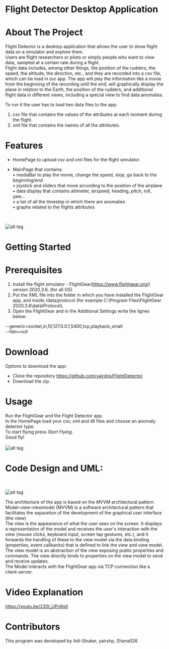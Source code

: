 # Flight Detector Desktop Application

# About The Project

Flight Detector is a desktop application that allows the user to show flight data on a simulator and explore them.<br>
Users are flight researchers or pilots or simply people who want to view data, sampled at a certain rate during a flight.<br>
Flight data includes, among other things, the position of the rudders, the speed, the altitude, the direction, etc., and they are recorded into a csv file, which can be load
in our app. The app will play the information like a movie from the beginning of the recording until the end, will graphically display
the plane in relation to the Earth, the position of the rudders, and additional flight data in different views, including a special view to find data anomalies.<br>

To run it the user has to load two data files to the app: 
1) csv file that contains the values of the attributes at each moment during the flight.
2) xml file that contains the names of all the attributes.


# Features

* HomePage to upload csv and xml files for the flight simulator.
* MainPage that contains:<br>
 • mediaBar to play the movie, change the speed, stop, go back to the beginning/end<br>
 • joystick and sliders that move according to the position of the airplane<br>
 • data display that contains altimeter, airspeed, heading, pitch, roll, yaw... <br>
 • a list of all the timestep in which there are anomalies<br>
 • graphs related to the flights attributes<br>

   <br>
 ![alt tag](https://user-images.githubusercontent.com/81378726/114765868-5c927e80-9d6e-11eb-8d67-b622cb773e00.jpg)
   <br>

# Getting Started

# Prerequisites

1) Install the flight simulator - FlightGear(https://www.flightgear.org/) version 2020.3.6. (for all OS)
2) Put the XML file into the folder in which you have installed the FlightGear app, and inside /data/protocol (for example C:\Program Files\FlightGear 2020.3.6\data\Protocol).
3) Open the FlightGear and in the Additional Settings write the lignes below: <br>

--generic=socket,in,10,127.0.0.1,5400,tcp,playback_small <br>
--fdm=null <br>


# Download

Options to download the app: 
- Clone the repository https://github.com/yairshp/FlightDetector.
- Download the zip.


# Usage
Run the FlightGear and the Flight Detector app. <br>
In the HomePage load your csv, xml and dll files and choose an anomaly detector type. <br>
To start flying  press *Start Flying*.<br>
Good fly! <br>
<br>
 ![alt tag](https://user-images.githubusercontent.com/81378726/114764020-2227e200-9d6c-11eb-8b38-6225a6a9d2a0.jpg)
<br>

# Code Design and UML:
<br>


 ![alt tag](https://user-images.githubusercontent.com/81378726/114763777-dbd28300-9d6b-11eb-87f0-c4912a7c43ba.PNG)
<br>

The architecture of the app is based on the *MVVM* architectural pattern. <br>
Model–view–viewmodel (MVVM) is a software architectural pattern that facilitates the separation of the development of the graphical user interface (the view)<br>
The view is the appearance of what the user sees on the screen. It displays a representation of the model and receives the user's interaction with the view (mouse clicks,
keyboard input, screen tap gestures, etc.), and it forwards the handling of these to the view model via the data binding (properties, event callbacks) that is defined to link the view and view model.<br>
The view model is an abstraction of the view exposing public properties and commands. The view directly binds to properties on the view model to send and receive updates. <br>
The Model interacts with the FlightGear app via TCP connection like a client-server.

# Video Explanation 

https://youtu.be/230t_UPn8s0

# Contributors
This program was developed by Adi-Shuker, yairshp, Shana026
